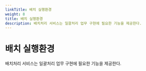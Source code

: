 ```yaml
---
linkTitle: 배치 실행환경
weight: 8
title: 배치 실행환경
description: 배치처리 서비스는 일괄처리 업무 구현에 필요한 기능을 제공한다.
---
```

# 배치 실행환경
배치처리 서비스는 일괄처리 업무 구현에 필요한 기능을 제공한다.
